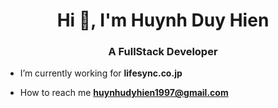 <h1 align="center">Hi 👋, I'm Huynh Duy Hien</h1>
<h3 align="center">A FullStack Developer</h3>

- I’m currently working for **lifesync.co.jp**

- How to reach me **huynhudyhien1997@gmail.com**
